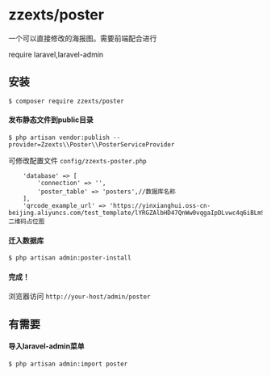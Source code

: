 zzexts/poster
======
一个可以直接修改的海报图。需要前端配合进行

require laravel,laravel-admin

## 安装

```shell
$ composer require zzexts/poster
```

#### 发布静态文件到public目录

```shell
$ php artisan vendor:publish --provider=Zzexts\\Poster\\PosterServiceProvider
```

可修改配置文件 `config/zzexts-poster.php`

```phpt
    'database' => [
        'connection' => '',
        'poster_table' => 'posters',//数据库名称
    ],
    'qrcode_example_url' => 'https://yinxianghui.oss-cn-beijing.aliyuncs.com/test_template/lYRGZAlbHD47QnWw0vqgaIpDLvwc4q6iBLmSK1iV.png',// 二维码占位图
```

#### 迁入数据库

```shell
$ php artisan admin:poster-install
```

#### 完成！

浏览器访问 `http://your-host/admin/poster`

## 有需要

#### 导入laravel-admin菜单

```shell
$ php artisan admin:import poster
```

